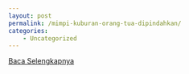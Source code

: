```yaml
---
layout: post
permalink: /mimpi-kuburan-orang-tua-dipindahkan/
categories:
    - Uncategorized
---
```


[Baca Selengkapnya](/09)